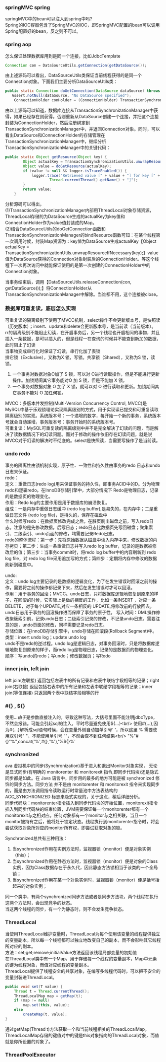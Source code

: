 ### springMVC spring
springMVC中的bean可以注入到spring中吗?<br/>
Spring的IOC容器包含了SpringMVC的IOC，即SpringMVC配置的bean可以调用Spring配置好的bean，反之则不可以。

### spring aop
怎么保证处理数据库用到是同一个连接，比如JdbcTemplate<br/>
```java
Connection con = DataSourceUtils.getConnection(getDataSource());
```
由上述源码可以看出，DataSourceUtils类保证当前线程获得的是同一个Connection对象。下面我们主要分析DataSourceUtils类：<br/>
```java
public static Connection doGetConnection(DataSource dataSource) throws SQLException {
   Assert.notNull(dataSource, "No DataSource specified");
    ConnectionHolder conHolder = (ConnectionHolder) TransactionSynchronizationManager.getResource(dataSource);
```
由以上源码可以知道，数据库连接从TransactionSynchronizationManager中获得，如果已经存在则获得，否则重新从DataSource创建一个连接，并把这个连接封装为ConnectionHolder，然后注册绑定到TransactionSynchronizationManager中，并返回Connection对象。同时，可以看出DataSource和ConnectionHolder的存储管理在TransactionSynchronizationManager中，继续分析TransactionSynchronizationManager中的关键代码：<br/>
```java
public static Object getResource(Object key) {
        Object actualKey = TransactionSynchronizationUtils.unwrapResourceIfNecessary(key);
        Object value = doGetResource(actualKey);
        if (value != null && logger.isTraceEnabled()) {
            logger.trace("Retrieved value [" + value + "] for key [" + actualKey + "] bound to thread [" +
                    Thread.currentThread().getName() + "]");
        }
        return value;
    }
```
分析源码可以得出，<br/>
(1)TransactionSynchronizationManager内部用ThreadLocal对象存储资源，ThreadLocal存储的为DataSource生成的actualKey为key值和ConnectionHolder作为value值封装成的Map。<br/>
(2)结合DataSourceUtils的doGetConnection函数和TransactionSynchronizationManager的bindResource函数可知：在某个线程第一次调用时候，封装Map资源为：key值为DataSource生成actualKey【Object actualKey = TransactionSynchronizationUtils.unwrapResourceIfNecessary(key);】value值为DataSource获得的Connection对象封装后的ConnectionHolder。等这个线程下一次再次访问中就能保证使用的是第一次创建的ConnectionHolder中的Connection对象。<br/>

当事务结束后，调用【DataSourceUtils.releaseConnection(con, getDataSource());】将ConnectionHolder从TransactionSynchronizationManager中解除。当谁都不用，这个连接被close。<br/>

### 数据库可重复读，底层怎么实现
可重复读的隔离级别下使用了MVCC机制，select操作不会更新版本号，是快照读（历史版本）；insert、update和delete会更新版本号，是当前读（当前版本）。<br/>
rr的隔离级别不能阻止幻读，在开启事务后，另一个线程也开启相同的事物，并且插入一条数据，是可以插入的，但是线程一在查询的时候并不能查到新加的数据，此时阻止了幻读<br/>
当事物变成串行化时保证了幻读，串行化加了表锁<br/>
排它锁（Exclusive），又称为X 锁，写锁。共享锁（Shared），又称为S 锁，读锁。<br/>
1. 一个事务对数据对象O加了 S 锁，可以对 O进行读取操作，但是不能进行更新操作。加锁期间其它事务能对O 加 S 锁，但是不能加 X 锁。
2. 一个事务对数据对象 O 加了 X 锁，就可以对 O 进行读取和更新。加锁期间其它事务不能对 O 加任何锁。<br/>

MVCC：多版本并发控制(Multi-Version Concurrency Control, MVCC)是MySQL中基于乐观锁理论实现隔离级别的方式，用于实现读已提交和可重复读取隔离级别的实现。系统版本号：一个递增的数字，每开始一个新的事务，系统版本号就会自动递增。事务版本号：事务开始时的系统版本号。<br/>
可重复读：MySQL可重复读的隔离级别中并不是完全解决了幻读的问题，而是解决了读数据情况下的幻读问题。而对于修改的操作依旧存在幻读问题，就是说MVCC对于幻读的解决时不彻底的。select是快照读，当需要写操作了是当前读。

### undo redo
事务的隔离性由锁机制实现，原子性、一致性和持久性由事务的redo 日志和undo 日志来保证。<br/>
redo：<br/>
定义：重做日志(redo log)用来保证事务的持久性，即事务ACID中的D。分为物理redo和逻辑redo。在InnoDB存储引擎中，大部分情况下 Redo是物理日志，记录的是数据页的物理变化。<br/>
作用：Redo log的主要作用是用于数据库的崩溃恢复。<br/>
组成：一是内存中重做日志缓冲 (redo log buffer),是易失的，在内存中；二是重做日志文件 (redo log file)，是持久的，保存在磁盘中<br/>
什么时候写redo：在数据页修改完成之后，在脏页刷出磁盘之前，写入redo日志。注意的是先修改数据，后写日志；redo日志比数据页先写回磁盘；聚集索引、二级索引、undo页面的修改，均需要记录Redo日志。<br/>
redo的整体流程：第一步：先将原始数据从磁盘中读入内存中来，修改数据的内存拷贝；第二步：生成一条重做日志并写入redo log buffer，记录的是数据被修改后的值；第三步：当事务commit时，将redo log buffer中的内容刷新到 redo log file，对 redo log file采用追加写的方式；第四步：定期将内存中修改的数据刷新到磁盘中。<br/>
<br/>
undo:<br/>
定义：undo log主要记录的是数据的逻辑变化，为了在发生错误时回滚之前的操作，需要将之前的操作都记录下来，然后在发生错误时才可以回滚。<br/>
作用：用于事务的回滚；MVCC。undo日志，只将数据库逻辑地恢复到原来的样子，在回滚的时候，它实际上是做的相反的工作，比如一条INSERT ，对应一条 DELETE，对于每个UPDATE,对应一条相反的 UPDATE,将修改前的行放回去。undo日志用于事务的回滚操作进而保障了事务的原子性。
写入时间：DML操作修改聚簇索引前，记录undo日志；二级索引记录的修改，不记录undo日志。需要注意的是，undo页面的修改，同样需要记录redo日志。<br/>
存储位置：在InnoDB存储引擎中，undo存储在回滚段(Rollback Segment)中。<br/>
类型：insert undo log；update undo log<br>
undo不是redo的逆过程。undo log是逻辑日志，对事务回滚时，只是将数据库逻辑地恢复到原来的样子，而redo log是物理日志，记录的是数据页的物理变化。<br/>
顺序：写undo的redo；写undo；修改数据页；写Redo

### inner join, left join
left join(左联接) 返回包括左表中的所有记录和右表中联结字段相等的记录；right join(右联接) 返回包括右表中的所有记录和左表中联结字段相等的记录；inner join(等值连接) 只返回两个表中联结字段相等的行

### #{} , ${}
使用${...}由于$是参数直接注入的，导致这种写法，大括号里面不能注明jdbcType，不然会报错。可能会引起sql的注入，平时尽量避免使用${...}<br/>
使用#{...},因为#{...}解析成sql语句时候，会在变量外侧自动加单引号'  '，所以这里 % 需要使用双引号"  "，不能使用单引号 '  '，不然会查不到任何结果<br/>
"%"#{}"%",concat('%',#{},'%'),'%${}%'

### synchronized
ava 虚拟机中的同步(Synchronization)基于进入和退出Monitor对象实现， 无论是显式同步(有明确的 monitorenter 和 monitorexit 指令,即同步代码块)还是隐式同步都是如此。在 Java 语言中，同步用的最多的地方可能是被 synchronized 修饰的同步方法。同步方法 并不是由 monitorenter 和 monitorexit 指令来实现同步的，而是由方法调用指令读取运行时常量池中方法表结构的 ACC_SYNCHRONIZED 标志来隐式实现的，关于这点，稍后详细分析。<br/>
同步代码块：monitorenter指令插入到同步代码块的开始位置，monitorexit指令插入到同步代码块的结束位置，JVM需要保证每一个monitorenter都有一个monitorexit与之相对应。任何对象都有一个monitor与之相关联，当且一个monitor被持有之后，他将处于锁定状态。线程执行到monitorenter指令时，将会尝试获取对象所对应的monitor所有权，即尝试获取对象的锁。<br/>

Synchronized总共有三种用法：<br/>
1. 当synchronized作用在实例方法时，监视器锁（monitor）便是对象实例（this）；
2. 当synchronized作用在静态方法时，监视器锁（monitor）便是对象的Class实例，因为Class数据存在于永久代，因此静态方法锁相当于该类的一个全局锁；
3. 当synchronized作用在某一个对象实例时，监视器锁（monitor）便是括号括起来的对象实例；

同一个类中，有两个synchronized同步方法或者是同步方法块，两个线程在执行这两个方法时，会出现竞争的状态。<br/>
当这两个线程的同步，有一个为静态时，则不会发生竞争状态。

### ThreadLocal
当使用ThreadLocal维护变量时，ThreadLocal为每个使用该变量的线程提供独立的变量副本，所以每一个线程都可以独立地改变自己的副本，而不会影响其它线程所对应的副本。<br/>
方法：set;get;remove;initialValue方法返回该线程局部变量的初始值<br/>
在ThreadLocal类中有一个Map，用于存储每一个线程的变量副本，Map中元素的键为线程对象，而值对应线程的变量副本。<br/>
ThreadLocal提供了线程安全的共享对象，在编写多线程代码时，可以把不安全的变量封装进ThreadLocal。
```java
public void set(T value) {  
    Thread t = Thread.currentThread();  
    ThreadLocalMap map = getMap(t);  
    if (map != null)  
        map.set(this, value);  
    else  
        createMap(t, value);  
}  
```
通过getMap(Thread t)方法获取一个和当前线程相关的ThreadLocalMap。ThreadLocalMap存储的键值对中的键是this对象指向的ThreadLocal对象，而值就是你所设置的对象了。


### ThreadPoolExecutor

